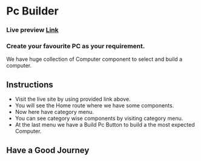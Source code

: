 # Pc Builder

### Live preview [Link](https://apollo-assignment-6-pc-builder.vercel.app)

### Create your favourite PC as your requirement.

We have huge collection of Computer component to select and build a computer.

## Instructions

- Visit the live site by using provided link above.
- You will see the Home route where we have some components.
- Now here have category menu.
- You can see category wise components by visiting category menu.
- At the last menu we have a Build Pc Button to build a the most expected Computer.

## Have a Good Journey
